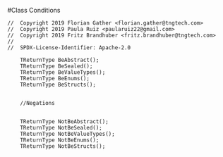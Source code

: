 #Class Conditions

```
//  Copyright 2019 Florian Gather <florian.gather@tngtech.com>
// 	Copyright 2019 Paula Ruiz <paularuiz22@gmail.com>
// 	Copyright 2019 Fritz Brandhuber <fritz.brandhuber@tngtech.com>
// 
// 	SPDX-License-Identifier: Apache-2.0
```
   

		TReturnType BeAbstract();
        TReturnType BeSealed();
        TReturnType BeValueTypes();
        TReturnType BeEnums();
        TReturnType BeStructs();


        //Negations


        TReturnType NotBeAbstract();
        TReturnType NotBeSealed();
        TReturnType NotBeValueTypes();
        TReturnType NotBeEnums();
        TReturnType NotBeStructs();
